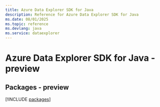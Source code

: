 ```yaml
---
title: Azure Data Explorer SDK for Java
description: Reference for Azure Data Explorer SDK for Java
ms.date: 08/01/2025
ms.topic: reference
ms.devlang: java
ms.service: dataexplorer
---
```

# Azure Data Explorer SDK for Java - preview
## Packages - preview
[!INCLUDE [packages](data-explorer-index.md)]